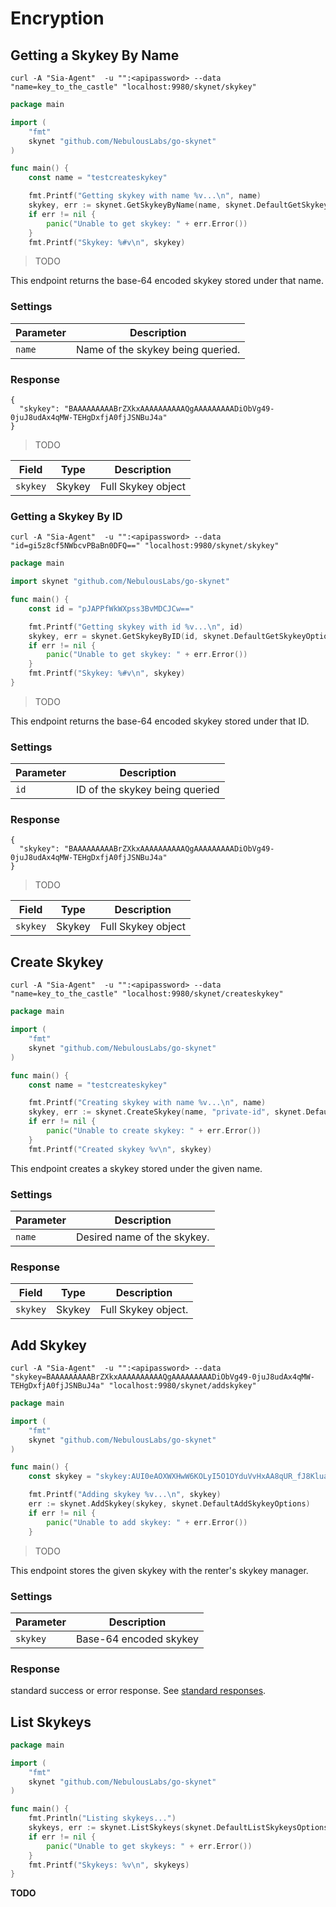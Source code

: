 # Encryption

## Getting a Skykey By Name

```shell--curl
curl -A "Sia-Agent"  -u "":<apipassword> --data "name=key_to_the_castle" "localhost:9980/skynet/skykey"
```

```go
package main

import (
	"fmt"
	skynet "github.com/NebulousLabs/go-skynet"
)

func main() {
	const name = "testcreateskykey"

	fmt.Printf("Getting skykey with name %v...\n", name)
	skykey, err := skynet.GetSkykeyByName(name, skynet.DefaultGetSkykeyOptions)
	if err != nil {
		panic("Unable to get skykey: " + err.Error())
	}
	fmt.Printf("Skykey: %#v\n", skykey)
```

> TODO

This endpoint returns the base-64 encoded skykey stored under that name.

### Settings

Parameter | Description
--------- | -----------
`name` | Name of the skykey being queried.

### Response

```shell--curl
{
  "skykey": "BAAAAAAAAABrZXkxAAAAAAAAAAQgAAAAAAAAADiObVg49-0juJ8udAx4qMW-TEHgDxfjA0fjJSNBuJ4a"
}
```

> TODO

Field | Type | Description
----- | ---- | -----------
`skykey` | Skykey | Full Skykey object

### Getting a Skykey By ID

```shell--curl
curl -A "Sia-Agent"  -u "":<apipassword> --data "id=gi5z8cf5NWbcvPBaBn0DFQ==" "localhost:9980/skynet/skykey"
```

```go
package main

import skynet "github.com/NebulousLabs/go-skynet"

func main() {
	const id = "pJAPPfWkWXpss3BvMDCJCw=="

	fmt.Printf("Getting skykey with id %v...\n", id)
	skykey, err = skynet.GetSkykeyByID(id, skynet.DefaultGetSkykeyOptions)
	if err != nil {
		panic("Unable to get skykey: " + err.Error())
	}
	fmt.Printf("Skykey: %#v\n", skykey)
}
```

> TODO

This endpoint returns the base-64 encoded skykey stored under that ID.

### Settings

Parameter | Description
--------- | -----------
`id` | ID of the skykey being queried

### Response

```shell--curl
{
  "skykey": "BAAAAAAAAABrZXkxAAAAAAAAAAQgAAAAAAAAADiObVg49-0juJ8udAx4qMW-TEHgDxfjA0fjJSNBuJ4a"
}
```

> TODO

Field | Type | Description
----- | ---- | -----------
`skykey` | Skykey | Full Skykey object

## Create Skykey

```shell
curl -A "Sia-Agent"  -u "":<apipassword> --data "name=key_to_the_castle" "localhost:9980/skynet/createskykey"
```

```go
package main

import (
	"fmt"
	skynet "github.com/NebulousLabs/go-skynet"
)

func main() {
	const name = "testcreateskykey"

	fmt.Printf("Creating skykey with name %v...\n", name)
	skykey, err := skynet.CreateSkykey(name, "private-id", skynet.DefaultCreateSkykeyOptions)
	if err != nil {
		panic("Unable to create skykey: " + err.Error())
	}
	fmt.Printf("Created skykey %v\n", skykey)
```

This endpoint creates a skykey stored under the given name.

### Settings

Parameter | Description
--------- | -----------
`name` | Desired name of the skykey.

### Response

Field | Type | Description
----- | ---- | -----------
`skykey` | Skykey | Full Skykey object.

## Add Skykey

```shell
curl -A "Sia-Agent"  -u "":<apipassword> --data "skykey=BAAAAAAAAABrZXkxAAAAAAAAAAQgAAAAAAAAADiObVg49-0juJ8udAx4qMW-TEHgDxfjA0fjJSNBuJ4a" "localhost:9980/skynet/addskykey"
```

```go
package main

import (
	"fmt"
	skynet "github.com/NebulousLabs/go-skynet"
)

func main() {
	const skykey = "skykey:AUI0eAOXWXHwW6KOLyI5O1OYduVvHxAA8qUR_fJ8Kluasb-ykPlHBEjDczrL21hmjhH0zAoQ3-Qq"

	fmt.Printf("Adding skykey %v...\n", skykey)
	err := skynet.AddSkykey(skykey, skynet.DefaultAddSkykeyOptions)
	if err != nil {
		panic("Unable to add skykey: " + err.Error())
	}
```

> TODO

This endpoint stores the given skykey with the renter's skykey manager.

### Settings

Parameter | Description
--------- | -----------
`skykey` | Base-64 encoded skykey

### Response

standard success or error response. See [standard responses](#standard-responses).

## List Skykeys

```go
package main

import (
	"fmt"
	skynet "github.com/NebulousLabs/go-skynet"
)

func main() {
	fmt.Println("Listing skykeys...")
	skykeys, err := skynet.ListSkykeys(skynet.DefaultListSkykeysOptions)
	if err != nil {
		panic("Unable to get skykeys: " + err.Error())
	}
	fmt.Printf("Skykeys: %v\n", skykeys)
}
```

**TODO**
